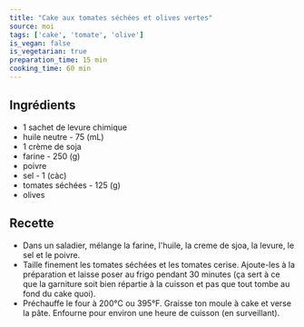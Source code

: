 ```yaml
---
title: "Cake aux tomates séchées et olives vertes"
source: moi
tags: ['cake', 'tomate', 'olive']
is_vegan: false
is_vegetarian: true
preparation_time: 15 min
cooking_time: 60 min
---
```


## Ingrédients

- 1 sachet de levure chimique
- huile neutre - 75 (mL)
- 1 crème de soja
- farine - 250 (g)
- poivre
- sel - 1 (càc)
- tomates séchées - 125 (g)
- olives

## Recette

- Dans un saladier, mélange la farine, l'huile, la creme de sjoa, la levure, le sel et le poivre.
- Taille finement les tomates séchées et les tomates cerise. Ajoute-les à la préparation et laisse poser au frigo pendant 30 minutes (ça sert à ce que la garniture soit bien répartie à la cuisson et pas que tout tombe au fond du cake quoi).
- Préchauffe le four à 200°C ou 395°F. Graisse ton moule à cake et verse la pâte. Enfourne pour environ une heure de cuisson (en surveillant).
